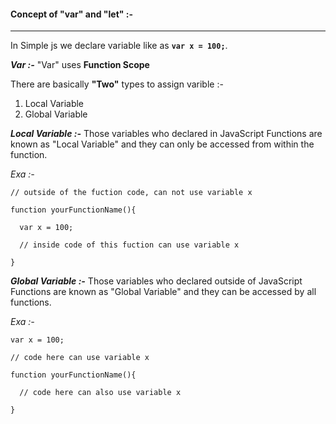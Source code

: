 <h4>Concept of "var" and "let" :-</h4>
<hr/>

In Simple js we declare variable like as **`var x = 100;`**.

***Var :-*** "Var" uses **Function Scope**

There are basically **"Two"** types to assign varible :-

1) Local Variable
2) Global Variable

***Local Variable :-***  Those variables who declared in JavaScript Functions are known as "Local Variable" and they can only be accessed from within the function.

*Exa :-*

```
// outside of the fuction code, can not use variable x

function yourFunctionName(){

  var x = 100;
  
  // inside code of this fuction can use variable x
  
}
```
***Global Variable :-***  Those variables who declared outside of JavaScript Functions are known as "Global Variable" and they can be accessed by all functions.


*Exa :-*

```
var x = 100;

// code here can use variable x

function yourFunctionName(){
  
  // code here can also use variable x
  
}
```

